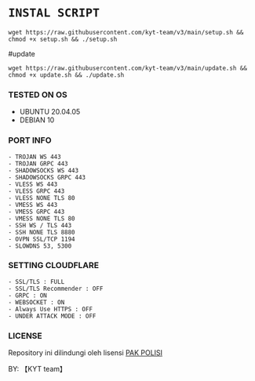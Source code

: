 # `INSTAL SCRIPT` 
>

<pre><code>wget https://raw.githubusercontent.com/kyt-team/v3/main/setup.sh && chmod +x setup.sh && ./setup.sh</pre></code>
 #update 

 <pre><code>wget https://raw.githubusercontent.com/kyt-team/v3/main/update.sh && chmod +x update.sh && ./update.sh</pre></code>
 
### TESTED ON OS 
- UBUNTU 20.04.05
- DEBIAN 10

### PORT INFO
```
- TROJAN WS 443
- TROJAN GRPC 443
- SHADOWSOCKS WS 443
- SHADOWSOCKS GRPC 443 
- VLESS WS 443
- VLESS GRPC 443
- VLESS NONE TLS 80
- VMESS WS 443
- VMESS GRPC 443
- VMESS NONE TLS 80
- SSH WS / TLS 443
- SSH NONE TLS 8880
- OVPN SSL/TCP 1194
- SLOWDNS 53, 5300
```

### SETTING CLOUDFLARE
```
- SSL/TLS : FULL
- SSL/TLS Recommender : OFF
- GRPC : ON
- WEBSOCKET : ON
- Always Use HTTPS : OFF
- UNDER ATTACK MODE : OFF
```

### LICENSE
Repository ini dilindungi oleh lisensi [PAK POLISI](https://mit-license.org/)

BY:  【KYT team】
